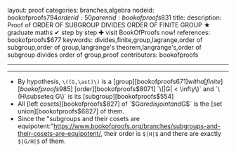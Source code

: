 layout: proof
categories: branches,algebra
nodeid: bookofproofs$794
orderid: 50
parentid: bookofproofs$831
title: 
description: Proof of ORDER OF SUBGROUP DIVIDES ORDER OF FINITE GROUP ★ graduate maths ✔ step by step ✚ visit BookOfProofs now!
references: bookofproofs$677
keywords: divides,finite,group,lagrange,order of subgroup,order of group,langrange's theorem,langrange's,order of subgroup divides order of group,proof
contributors: bookofproofs

---


---

* By hypothesis, `\((G,\ast)\)` is a [group][bookofproofs$671] with a [finite][bookofproofs$985] [order][bookofproofs$8071] `\(|G| < \infty\)` and `\(H\subseteq G\)` is its [subgroup][bookofproofs$554] 
* All [left cosets][bookofproofs$827] of `$G$` are disjoint and `$G$` is the [set union][bookofproofs$6827] of them.
* Since the "subgroups and their cosets are equipotent:"https://www.bookofproofs.org/branches/subgroups-and-their-cosets-are-equipotent/, their order is `$|H|$` and there are exactly `$|G/H|$` of them.
